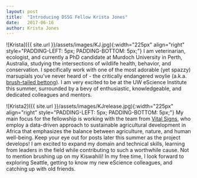 ```yaml
---
layout: post
title:  "Introducing DSSG Fellow Krista Jones"
date:   2017-06-16
author: Krista Jones
---
```

![Krista]({{ site.url }}/assets/images/KJ.jpg){:width="225px" align="right" style="PADDING-LEFT: 5px; PADDING-BOTTOM: 5px;"}
I am veterinarian, ecologist, and currently a PhD candidate at Murdoch University in Perth, Australia, studying the intersections of wildlife health, behavior, and conservation. I specifically work with one of the most adorable (yet spazzy) marsupials you've never heard of - the critically endangered woylie (a.k.a. [brush-tailed bettong](http://www.australianwildlife.org/wildlife/woylie.aspx)). I am very excited to be at the UW eScience Institute this summer, surrounded by a bevy of enthusiastic, knowledgeable, and dedicated colleagues and mentors. 


![Krista2]({{ site.url }}/assets/images/KJrelease.jpg){:width="225px" align="right" style="PADDING-LEFT: 5px; PADDING-BOTTOM: 5px;"}
My main focus for the fellowship is working with the team from [Vital Signs](http://www.conservation.org/projects/Pages/Vital-Signs.aspx), who employ a data-driven approach to sustainable agricultural development in Africa that emphasizes the balance between agriculture, nature, and human well-being. Keep your eye out for posts later this summer as the project develops! I am excited to expand my domain and technical skills, learning from leaders in the field while contributing to such a worthwhile cause. Not to mention brushing up on my Kiswahili! In my free time, I look forward to exploring Seattle, getting to know my new eScience colleagues, and catching up with old friends. 
